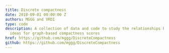 ```yaml
---
title: Discrete compactness
date: 2018-09-01 00:00:00 Z
authors: MGGG and VRDI
type: code
description: A collection of data and code to study the relationships between different
  ideas for graph-based compactness scores
href: https://github.com/mggg/DiscreteCompactness
github: https://github.com/mggg/DiscreteCompactness
---
```


